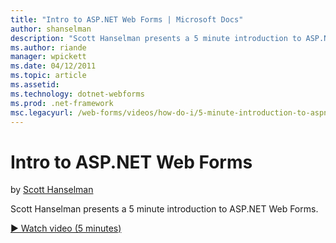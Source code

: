 ```yaml
---
title: "Intro to ASP.NET Web Forms | Microsoft Docs"
author: shanselman
description: "Scott Hanselman presents a 5 minute introduction to ASP.NET Web Forms."
ms.author: riande
manager: wpickett
ms.date: 04/12/2011
ms.topic: article
ms.assetid: 
ms.technology: dotnet-webforms
ms.prod: .net-framework
msc.legacyurl: /web-forms/videos/how-do-i/5-minute-introduction-to-aspnet-web-forms
---
```

Intro to ASP.NET Web Forms
====================
by [Scott Hanselman](https://github.com/shanselman)

Scott Hanselman presents a 5 minute introduction to ASP.NET Web Forms.

[&#9654; Watch video (5 minutes)](https://channel9.msdn.com/Blogs/ASP-NET-Site-Videos/5-minute-introduction-to-aspnet-web-forms)